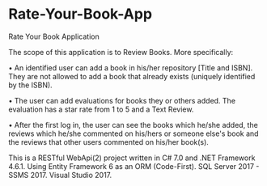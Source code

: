 # Rate-Your-Book-App
Rate Your Book Application

The scope of this application is to Review Books.
More specifically:

• An identified user can add a book in his/her repository [Title and ISBN].
  They are not allowed to add a book that already exists (uniquely identified by the ISBN).
  
• The user can add evaluations for books they or others added.
  The evaluation has a star rate from 1 to 5 and a Text Review.
  
• After the first log in, the user can see the books which he/she added,
  the reviews which he/she commented on his/hers or someone else's book and
  the reviews that other users commented on his/her book(s).
  
This is a RESTful WebApi(2) project written in C# 7.0 and .NET Framework 4.6.1.
Using Entity Framework 6 as an ORM (Code-First).
SQL Server 2017 - SSMS 2017.
Visual Studio 2017.
